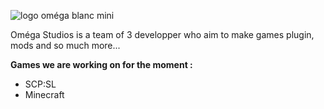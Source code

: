 
![logo oméga blanc mini](https://github.com/user-attachments/assets/5340c1ab-8b83-4400-95cc-037bfe0bae85)

Oméga Studios is a team of 3 developper who aim to make games plugin, mods and so much more...

**Games we are working on for the moment :**
- SCP:SL
- Minecraft
